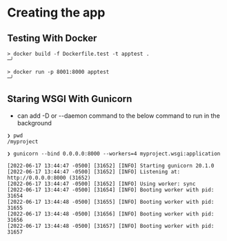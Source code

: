 # Creating the app


## Testing With Docker
```
> docker build -f Dockerfile.test -t apptest .                                                                                                                     ─╯

> docker run -p 8001:8000 apptest                                                                                                                                 ─╯
```


## Staring WSGI With Gunicorn
* can add -D or --daemon command to the below command to run in the background
```
❯ pwd
/myproject

❯ gunicorn --bind 0.0.0.0:8000 --workers=4 myproject.wsgi:application

[2022-06-17 13:44:47 -0500] [31652] [INFO] Starting gunicorn 20.1.0
[2022-06-17 13:44:47 -0500] [31652] [INFO] Listening at: http://0.0.0.0:8000 (31652)
[2022-06-17 13:44:47 -0500] [31652] [INFO] Using worker: sync
[2022-06-17 13:44:47 -0500] [31654] [INFO] Booting worker with pid: 31654
[2022-06-17 13:44:48 -0500] [31655] [INFO] Booting worker with pid: 31655
[2022-06-17 13:44:48 -0500] [31656] [INFO] Booting worker with pid: 31656
[2022-06-17 13:44:48 -0500] [31657] [INFO] Booting worker with pid: 31657

```






